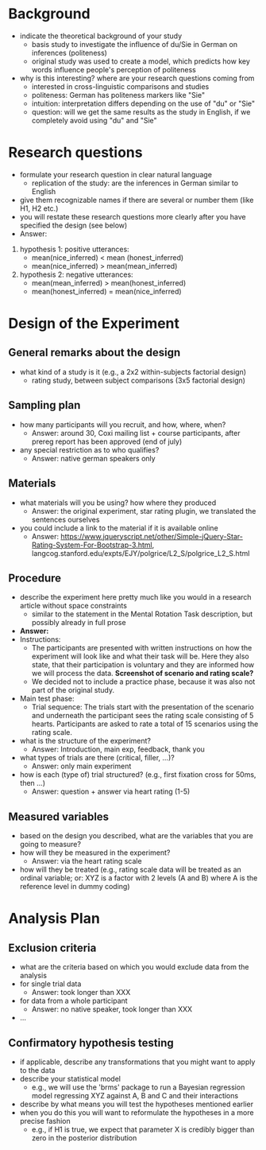 # Background

- indicate the theoretical background of your study
    - basis study to investigate the influence of du/Sie in German on inferences (politeness)
    - original study was used to create a model, which predicts how key words influence people's perception of politeness
- why is this interesting? where are your research questions coming from
    - interested in cross-linguistic comparisons and studies
    - politeness: German has politeness markers like "Sie"
    - intuition: interpretation differs depending on the use of "du" or "Sie"
    - question: will we get the same results as the study in English, if we completely avoid using "du" and "Sie"

# Research questions

- formulate your research question in clear natural language 
    - replication of the study: are the inferences in German similar to English
- give them recognizable names if there are several or number them (like H1, H2 etc.)
- you will restate these research questions more clearly after you have specified the design (see below)
- Answer:
1. hypothesis 1: positive utterances:
    - mean(nice_inferred) < mean (honest_inferred)
    - mean(nice_inferred) > mean(mean_inferred)
2. hypothesis 2: negative utterances:
    - mean(mean_inferred) > mean(honest_inferred)
    - mean(honest_inferred) = mean(nice_inferred)

# Design of the Experiment

## General remarks about the design

- what kind of a study is it (e.g., a 2x2 within-subjects factorial design)
    - rating study, between subject comparisons (3x5 factorial design)

## Sampling plan

- how many participants will you recruit, and how, where, when?
    - Answer: around 30, Coxi mailing list + course participants, after prereg report has been approved (end of july)
- any special restriction as to who qualifies?
    - Answer: native german speakers only

## Materials

- what materials will you be using? how where they produced
    - Answer: the original experiment, star rating plugin, we translated the sentences ourselves
- you could include a link to the material if it is available online
    - Answer: https://www.jqueryscript.net/other/Simple-jQuery-Star-Rating-System-For-Bootstrap-3.html, langcog.stanford.edu/expts/EJY/polgrice/L2_S/polgrice_L2_S.html

## Procedure

- describe the experiment here pretty much like you would in a research article without space constraints
    - similar to the statement in the Mental Rotation Task description, but possibly already in full prose
- **Answer:** 
- Instructions: 
    - The participants are presented with written instructions on how the experiment will look like and what their task will be. Here they also state, that their participation is voluntary and they are informed how we will process the data. **Screenshot of scenario and rating scale?**
    - We decided not to include a practice phase, because it was also not part of the original study.
- Main test phase:
    - Trial sequence: The trials start with the presentation of the scenario and underneath the participant sees the rating scale consisting of 5 hearts. Participants are asked to rate a total of 15 scenarios using the rating scale.
- what is the structure of the experiment?
    - Answer: Introduction, main exp, feedback, thank you
- what types of trials are there (critical, filler, ...)?
    - Answer: only main experiment
- how is each (type of) trial structured? (e.g., first fixation cross for 50ms, then ...)
    - Answer: question + answer via heart rating (1-5)

## Measured variables

- based on the design you described, what are the variables that you are going to measure?
- how will they be measured in the experiment?
    - Answer: via the heart rating scale
- how will they be treated (e.g., rating scale data will be treated as an ordinal variable; or: XYZ is a factor with 2 levels (A and B) where A is the reference level in dummy coding)


# Analysis Plan

## Exclusion criteria

- what are the criteria based on which you would exclude data from the analysis
- for single trial data
    - Answer: took longer than XXX
- for data from a whole participant
    - Answer: no native speaker, took longer than XXX
- ...

## Confirmatory hypothesis testing

- if applicable, describe any transformations that you might want to apply to the data
- describe your statistical model
  - e.g., we will use the 'brms' package to run a Bayesian regression model regressing XYZ against A, B and C and their interactions
- describe by what means you will test the hypotheses mentioned earlier
- when you do this you will want to reformulate the hypotheses in a more precise fashion
  - e.g., if H1 is true, we expect that parameter X is credibly bigger than zero in the posterior distribution



